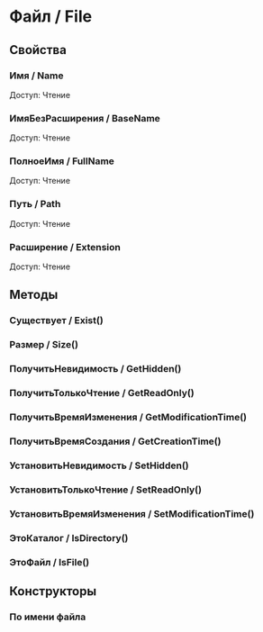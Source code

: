 
# Файл / File

## Свойства
    
### Имя / Name
Доступ: Чтение
### ИмяБезРасширения / BaseName
Доступ: Чтение
### ПолноеИмя / FullName
Доступ: Чтение
### Путь / Path
Доступ: Чтение
### Расширение / Extension
Доступ: Чтение
## Методы
    
### Существует / Exist()
    
### Размер / Size()
    
### ПолучитьНевидимость / GetHidden()
    
### ПолучитьТолькоЧтение / GetReadOnly()
    
### ПолучитьВремяИзменения / GetModificationTime()
    
### ПолучитьВремяСоздания / GetCreationTime()
    
### УстановитьНевидимость / SetHidden()
    
### УстановитьТолькоЧтение / SetReadOnly()
    
### УстановитьВремяИзменения / SetModificationTime()
    
### ЭтоКаталог / IsDirectory()
    
### ЭтоФайл / IsFile()
    
## Конструкторы

  
### По имени файла
